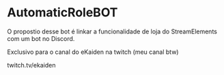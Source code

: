 # AutomaticRoleBOT


O propostio desse bot é linkar a funcionalidade de loja do StreamElements com um bot no Discord.

Exclusivo para o canal do eKaiden na twitch (meu canal btw)

twitch.tv/ekaiden

